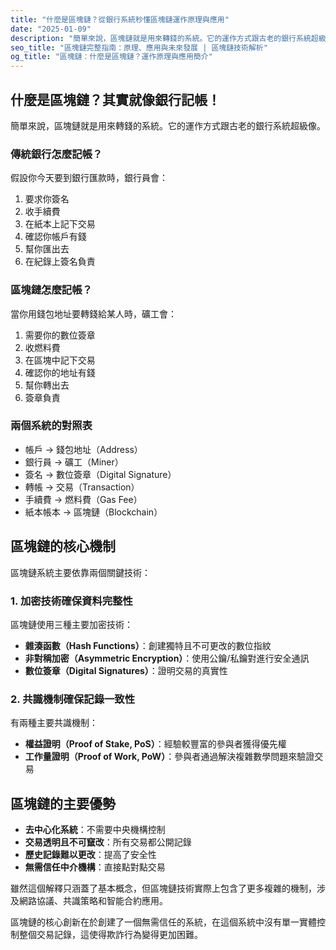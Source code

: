 ```yaml
---
title: "什麼是區塊鏈？從銀行系統秒懂區塊鏈運作原理與應用"
date: "2025-01-09"
description: "簡單來說，區塊鏈就是用來轉錢的系統。它的運作方式跟古老的銀行系統超級像。"
seo_title: "區塊鏈完整指南：原理、應用與未來發展 | 區塊鏈技術解析"
og_title: "區塊鏈：什麼是區塊鏈？運作原理與應用簡介"
---
```


## 什麼是區塊鏈？其實就像銀行記帳！

簡單來說，區塊鏈就是用來轉錢的系統。它的運作方式跟古老的銀行系統超級像。

### 傳統銀行怎麼記帳？

假設你今天要到銀行匯款時，銀行員會：

1. 要求你簽名
2. 收手續費
3. 在紙本上記下交易
4. 確認你帳戶有錢
5. 幫你匯出去
6. 在紀錄上簽名負責

### 區塊鏈怎麼記帳？

當你用錢包地址要轉錢給某人時，礦工會：

1. 需要你的數位簽章
2. 收燃料費
3. 在區塊中記下交易
4. 確認你的地址有錢
5. 幫你轉出去
6. 簽章負責

### 兩個系統的對照表

- 帳戶 → 錢包地址（Address）
- 銀行員 → 礦工（Miner）
- 簽名 → 數位簽章（Digital Signature）
- 轉帳 → 交易（Transaction）
- 手續費 → 燃料費（Gas Fee）
- 紙本帳本 → 區塊鏈（Blockchain）

## 區塊鏈的核心機制

區塊鏈系統主要依靠兩個關鍵技術：

### 1. 加密技術確保資料完整性

區塊鏈使用三種主要加密技術：

- **雜湊函數（Hash Functions）**：創建獨特且不可更改的數位指紋
- **非對稱加密（Asymmetric Encryption）**：使用公鑰/私鑰對進行安全通訊
- **數位簽章（Digital Signatures）**：證明交易的真實性

### 2. 共識機制確保記錄一致性

有兩種主要共識機制：

- **權益證明（Proof of Stake, PoS）**：經驗較豐富的參與者獲得優先權
- **工作量證明（Proof of Work, PoW）**：參與者通過解決複雜數學問題來驗證交易

## 區塊鏈的主要優勢

- **去中心化系統**：不需要中央機構控制
- **交易透明且不可竄改**：所有交易都公開記錄
- **歷史記錄難以更改**：提高了安全性
- **無需信任中介機構**：直接點對點交易

雖然這個解釋只涵蓋了基本概念，但區塊鏈技術實際上包含了更多複雜的機制，涉及網路協議、共識策略和智能合約應用。

區塊鏈的核心創新在於創建了一個無需信任的系統，在這個系統中沒有單一實體控制整個交易記錄，這使得欺詐行為變得更加困難。